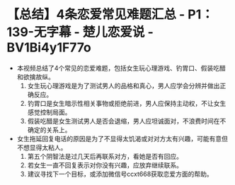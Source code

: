 # 【总结】4条恋爱常见难题汇总 - P1：139-无字幕 - 楚儿恋爱说 - BV1Bi4y1F77o

-   本视频总结了4个常见的恋爱难题，包括女生玩心理游戏、钓胃口、假装吃醋和欲擒故纵。
    1.  女生玩心理游戏是为了测试男人的品格和真心，男人应学会分辨并做出正确反应。
    2.  钓胃口是女生暗示性相关事物或拒绝前进，男人应保持主动权，不让女生感觉控制局面。
    3.  假装吃醋是女生测试男人是否会退缩，男人应坦诚面对，不浪费时间在不确定的关系上。
-   女生拖延回复电话的原因是为了不显得太饥渴或对对方太有兴趣，可能有意但不想显得太粘人。
    1.  第五个阴智法是过几天后再联系对方，看她是否有回应。
    2.  若女生一直不回复表示对你没有兴趣，应放弃继续联系。
    3.  建议寻找下一个目标，或添加微信号ccxt668获取恋爱方面的帮助。